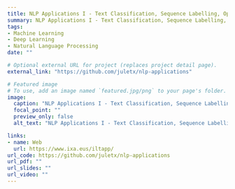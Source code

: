 ```yaml
---
title: NLP Applications I - Text Classification, Sequence Labelling, Opinion Mining and Question Answering
summary: NLP Applications I - Text Classification, Sequence Labelling, Opinion Mining and Question Answering slides, labs and project.
tags:
- Machine Learning
- Deep Learning
- Natural Language Processing
date: ""

# Optional external URL for project (replaces project detail page).
external_link: "https://github.com/juletx/nlp-applications"

# Featured image
# To use, add an image named `featured.jpg/png` to your page's folder. 
image:
  caption: "NLP Applications I - Text Classification, Sequence Labelling, Opinion Mining and Question Answering"
  focal_point: ""
  preview_only: false
  alt_text: "NLP Applications I - Text Classification, Sequence Labelling, Opinion Mining and Question Answering"

links:
- name: Web
  url: https://www.ixa.eus/iltapp/
url_code: https://github.com/juletx/nlp-applications
url_pdf: ""
url_slides: ""
url_video: ""
---
```

